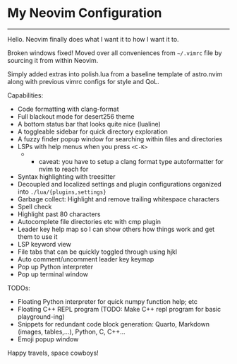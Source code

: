 # My Neovim Configuration
---

Hello. Neovim finally does what I want it to how I want it to.

Broken windows fixed!
Moved over all conveniences from `~/.vimrc` file by sourcing it from
within Neovim.

Simply added extras into polish.lua from a baseline template of astro.nvim
along with previous vimrc configs for style and QoL.

Capabilities:
  - Code formatting with clang-format
  - Full blackout mode for desert256 theme
  - A bottom status bar that looks quite nice (lualine)
  - A toggleable sidebar for quick directory exploration
  - A fuzzy finder popup window for searching within files and directories
  - LSPs with help menus when you press `<C-K>`
    - * caveat: you have to setup a clang format type autoformatter for nvim
        to reach for
  - Syntax highlighting with treesitter
  - Decoupled and localized settings and plugin configurations organized into `./lua/{plugins,settings}`
  - Garbage collect: Highlight and remove trailing whitespace characters
  - Spell check
  - Highlight past 80 characters
  - Autocomplete file directories etc with cmp plugin
  - Leader key help map so I can show others how things work and get them to use it
  - LSP keyword view
  - File tabs that can be quickly toggled through using hjkl
  - Auto comment/uncomment leader key keymap
  - Pop up Python interpreter
  - Pop up terminal window

TODOs:
  - Floating Python interpreter for quick numpy function help; etc
  - Floating C++ REPL program (TODO: Make C++ repl program for basic playground-ing)
  - Snippets for redundant code block generation: Quarto, Markdown (images, tables,...), Python, C, C++...
  - Emoji popup window

Happy travels, space cowboys!

